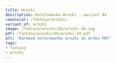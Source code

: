 ```yaml
---
title: Wrozki
description: Kolorowanka Wrozki - wariant 44
canonical: /fantasy/wrozki/
variant_of: wrozki
image: /fantasy/wrozki/44/wrozki-44.svg
pdf: /fantasy/wrozki/44/wrozki-44.pdf
alt: "Darmowa kolorowanka wrozki do druku PDF"
tags:
- fantasy
- wrozki
---
```

